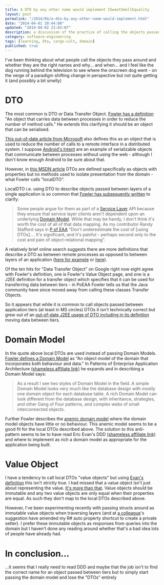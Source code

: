 ```yaml
---
title: A DTO by any other name would implement ISweetSmellEquality
layout: post
permalink: "/2014/04/a-dto-by-any-other-name-would-implement.html"
date: "2014-04-01 20:44:00"
updated: "2014-04-02 23:03:07"
description: a discussion of the practice of calling the objects passed between application layers DTOs
category: software-engineering
tags: [learning, dto, cargo-cult, domain]
published: true
---
```


I've been thinking about what people call the objects they pass around and whether they are the right names and why... and when... and I feel like the dog running behind the television to see where the onscreen dog went - on the verge of a paradigm shifting change in perspective but not quite getting it (and possibly a bit smelly)

<!--more-->

# DTO

The most common is DTO or Data Transfer Object. [Fowler has a definition](http://martinfowler.com/eaaCatalog/dataTransferObject.html) "An object that carries data between processes in order to reduce the number of method calls." He extends this clarifying it should be an object that can be serialised.

[This out-of-date article from Microsoft](http://msdn.microsoft.com/en-us/library/ms978717.aspx) also defines this as an object that is used to reduce the number of calls to a remote interface in a distributed system. I suppose  [Android's Intent](http://developer.android.com/reference/android/content/Intent.html) are an example of serializable objects that communicate between processes without using the web - although I don't know enough Android to be sure about that.

However, in [this MSDN article](http://msdn.microsoft.com/en-us/magazine/ee236638.aspx#id0080022) DTOs are defined specifically as objects with properties but no methods used to isolate presentation from the domain - what Fowler calls "localDTO".

LocalDTO i.e. using DTO to describe objects passed between layers of a single application is so common that [Fowler has subsequently written](http://martinfowler.com/bliki/LocalDTO.html) to clarify:

> Some people argue for them as part of a [Service Layer](http://martinfowler.com/eaaCatalog/serviceLayer.html) API because they ensure that service layer clients aren't dependent upon an underlying [Domain Model](http://martinfowler.com/eaaCatalog/domainModel.html). While that may be handy, I don't think it's worth the cost of all of that data mapping. As my contributor Randy Stafford says in [P of EAA](http://martinfowler.com/books/eaa.html) "Don't underestimate the cost of [using DTOs].... It's significant, and it's painful - perhaps second only to the cost and pain of object-relational mapping".

A relatively brief online search suggests there are more definitions that describe a DTO as between remote processes as opposed to between layers of an application ([here for example](http://www.servicedesignpatterns.com/RequestAndResponseManagement/DataTransferObject) or [here](http://c2.com/cgi/wiki?DataTransferObject)).

Of the ten hits for "Data Transfer Object" on Google right now eight agree with Fowler's definition, one is Fowler's Value Object page, and one is a J2EE definition for a transfer object which specifies that it can be used for transferring data between tiers - in PoEAA Fowler tells us that the Java community have since moved away from calling these classes Transfer Objects.

So it appears that while it is common to call objects passed between application tiers (at least in MS circles) DTOs it isn't technically correct but grew out of an [out-of-date J2EE usage of DTO including in its definition](http://www.adam-bien.com/roller/abien/entry/value_object_vs_data_transfer)  moving data between tiers.

# Domain Model

In the quote above local DTOs are used instead of passing Domain Models. [Fowler defines a Domain Model](http://martinfowler.com/eaaCatalog/domainModel.html) as "An object model of the domain that incorporates both behaviour and data." In Patterns of Enterprise Application Architecture [(shameless affiliate link)](http://www.amazon.co.uk/gp/product/B008OHVDFM/ref=as_li_ss_tl?ie=UTF8&amp;camp=1634&amp;creative=19450&amp;creativeASIN=B008OHVDFM&amp;linkCode=as2&amp;tag=mindlramblnon-21) he expands and in describing a Domain Model says:
>As a result I see two styles of Domain Model in the field. A simple Domain Model looks very much like the database design with mostly one domain object for each database table. A rich Domain Model can look different from the database design, with inheritance, strategies, and other Gang of Four patterns, and complex webs of small interconnected objects.

Further Fowler describes the [anemic domain model](http://www.martinfowler.com/bliki/AnemicDomainModel.html) where the domain model objects have little or no behaviour. This anemic model seems to be a good fit for the local DTOs described above. The solution to this anti-pattern seems to be to have read Eric Evan's DDD [(shameless affiliate link)](http://www.amazon.co.uk/gp/product/B00794TAUG/ref=as_li_ss_tl?ie=UTF8&amp;camp=1634&amp;creative=19450&amp;creativeASIN=B00794TAUG&amp;linkCode=as2&amp;tag=mindlramblnon-21) and where to implement as rich a domain model as appropriate for the application being built.

# Value Object

I have a tendency to call local DTOs "value objects" but using [Evan's definition](http://martinfowler.com/bliki/EvansClassification.html) this isn't strictly true. I had missed that a value object isn't just about representing the value. [It's more than that](http://martinfowler.com/bliki/ValueObject.html). Value objects should be immutable and any two value objects are only equal when their properties are equal. As such they don't map to the local DTOs described above.

However, I've been experimenting recently with passing structs around as immutable value objects when traversing layers (and at [a colleague](https://twitter.com/tomliversidge)'s suggestion have amended my R# auto property shortcut to create a private setter). I prefer these immutable objects as responses from queries into the domain but I haven't done any reading around whether that's a bad idea lots of people have already had.

# In conclusion...

...it seems that I really need to read DDD and maybe that the job isn't to find the correct name for an object passed between tiers but to simply start passing the domain model and lose the "DTOs" entirely